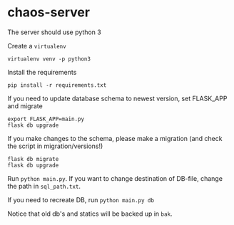 # chaos-server

The server should use python 3

Create a `virtualenv`

 `virtualenv venv -p python3`

Install the requirements

`pip install -r requirements.txt`

If you need to update database schema to newest version, set FLASK_APP and migrate
```
export FLASK_APP=main.py
flask db upgrade
```

If you make changes to the schema, please make a migration (and check the script in migration/versions!)
```
flask db migrate
flask db upgrade
```


Run `python main.py`. If you want to change destination of DB-file, change the path in `sql_path.txt`.

If you need to recreate DB, run `python main.py db`

Notice that old db's and statics will be backed up in `bak`.


